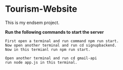 # Tourism-Website
This is my endsem project.

**Run the following commands to start the server**
```
First open a terminal and run command npm run start.
Now open another terminal and run cd signupbackend.
Now in this termianl run npm run start.
```

```
Open another terminal and run cd gmail-api
run node app.js in this terminal.
```
